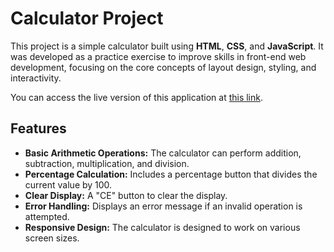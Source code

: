 # Calculator Project

This project is a simple calculator built using **HTML**, **CSS**, and **JavaScript**. It was developed as a practice exercise to improve skills in front-end web development, focusing on the core concepts of layout design, styling, and interactivity.

You can access the live version of this application at [this link](https://wukellyy.github.io/Calculator-in-HTML-CSS-JS/).

## Features
- **Basic Arithmetic Operations:** The calculator can perform addition, subtraction, multiplication, and division.
- **Percentage Calculation:** Includes a percentage button that divides the current value by 100.
- **Clear Display:** A "CE" button to clear the display.
- **Error Handling:** Displays an error message if an invalid operation is attempted.
- **Responsive Design:** The calculator is designed to work on various screen sizes.